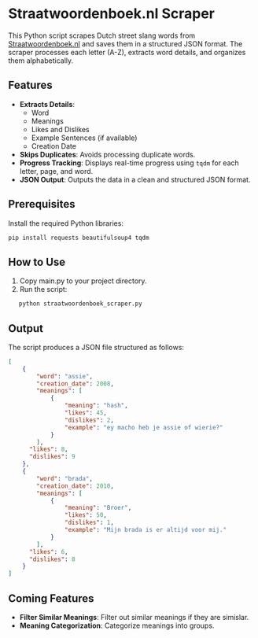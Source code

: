# Straatwoordenboek.nl Scraper

This Python script scrapes Dutch street slang words from [Straatwoordenboek.nl](https://straatwoordenboek.nl) and saves them in a structured JSON format. The scraper processes each letter (A-Z), extracts word details, and organizes them alphabetically.

## Features
- **Extracts Details**:
  - Word
  - Meanings
  - Likes and Dislikes
  - Example Sentences (if available)
  - Creation Date
- **Skips Duplicates**: Avoids processing duplicate words.
- **Progress Tracking**: Displays real-time progress using `tqdm` for each letter, page, and word.
- **JSON Output**: Outputs the data in a clean and structured JSON format.

## Prerequisites
Install the required Python libraries:
```bash
pip install requests beautifulsoup4 tqdm
```

## How to Use
1.	Copy main.py to your project directory.
2. Run the script:
```bash
   python straatwoordenboek_scraper.py
```
## Output
The script produces a JSON file structured as follows:
```json
[
    {
        "word": "assie",
        "creation_date": 2008,
        "meanings": [
            {
                "meaning": "hash",
                "likes": 45,
                "dislikes": 2,
                "example": "ey macho heb je assie of wierie?"
            }
        ],
      "likes": 8,
      "dislikes": 9
    },
    {
        "word": "brada",
        "creation_date": 2010,
        "meanings": [
            {
                "meaning": "Broer",
                "likes": 50,
                "dislikes": 1,
                "example": "Mijn brada is er altijd voor mij."
            }
        ],
      "likes": 6,
      "dislikes": 8
    }
]
```

## Coming Features
- **Filter Similar Meanings**: Filter out similar meanings if they are simislar.
- **Meaning Categorization**: Categorize meanings into groups.